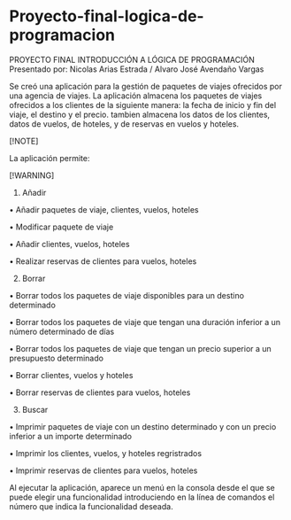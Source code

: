 # Proyecto-final-logica-de-programacion
PROYECTO FINAL INTRODUCCIÓN A LÓGICA DE PROGRAMACIÓN  
Presentado por: Nicolas Arias Estrada / Alvaro José Avendaño Vargas

Se creó una aplicación para la gestión de paquetes de viajes ofrecidos por una agencia de viajes. La aplicación almacena los paquetes de viajes ofrecidos a los clientes de la siguiente manera: la fecha de inicio y fin del viaje, el destino y el precio. tambien almacena los datos de los clientes, datos de vuelos, de hoteles, y de reservas en vuelos y hoteles.

[!NOTE]

La aplicación permite:

[!WARNING]
1. Añadir

• Añadir paquetes de viaje, clientes, vuelos, hoteles

• Modificar paquete de viaje

• Añadir clientes, vuelos, hoteles

• Realizar reservas de clientes para vuelos, hoteles

2. Borrar

• Borrar todos los paquetes de viaje disponibles para un destino determinado

• Borrar todos los paquetes de viaje que tengan una duración inferior a un número determinado de días

• Borrar todos los paquetes de viaje que tengan un precio superior a un presupuesto determinado

• Borrar clientes, vuelos y hoteles

• Borrar reservas de clientes para vuelos, hoteles

3. Buscar

• Imprimir paquetes de viaje con un destino determinado y con un precio inferior a un importe determinado

• Imprimir los clientes, vuelos, y hoteles regristrados

• Imprimir reservas de clientes para vuelos, hoteles

Al ejecutar la aplicación, aparece un menú en la consola desde el que se puede elegir una funcionalidad introduciendo en la línea de comandos el número que indica la funcionalidad deseada.
